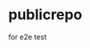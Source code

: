 # publicrepo
for e2e test
















































































































































































































































































































































































































































































































































































































































































































































































































































































































































































































































































































































































































































































































































































































































































































































































































































































































































































































































































































































































































































































































































































































































































































































































































































































































































































































































































































